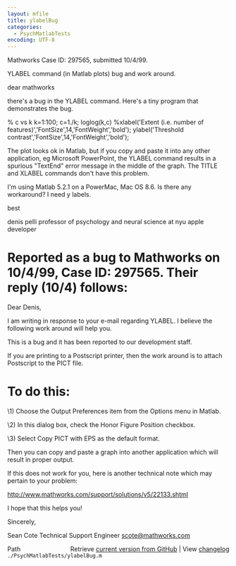 ```yaml
---
layout: mfile
title: ylabelBug
categories:
  - PsychMatlabTests
encoding: UTF-8
---
```


Mathworks Case ID: 297565, submitted 10/4/99.

YLABEL command (in Matlab plots) bug and work around.

dear mathworks

there's a bug in the YLABEL command. Here's a tiny program that
demonstrates the bug.

% c vs k
k=1:100;
c=1./k;
loglog(k,c)
%xlabel('Extent (i.e. number of
features)','FontSize',14,'FontWeight','bold');
ylabel('Threshold contrast','FontSize',14,'FontWeight','bold');

The plot looks ok in Matlab, but if you copy and paste it into any other
application, eg Microsoft PowerPoint, the YLABEL command results in a
spurious "TextEnd" error message in the middle of the graph. The TITLE
and
XLABEL commands don't have this problem.

I'm using Matlab 5.2.1 on a PowerMac, Mac OS 8.6. Is there any
workaround? I need y labels.

best

denis pelli
professor of psychology and neural science at nyu
apple developer

# Reported as a bug to Mathworks on 10/4/99, Case ID: 297565. Their reply (10/4) follows:

Dear Denis,

I am writing in response to your e-mail regarding YLABEL. I believe the
following work around will help you.

This is a bug and it has been reported to our development staff.

If you are printing to a Postscript printer, then the work around is to
attach Postscript to the PICT file.

# To do this:

\1)  Choose the Output Preferences item from the Options menu in Matlab.

\2)  In this dialog box, check the  Honor Figure Position checkbox.

\3)  Select Copy PICT with EPS as the default format.

Then you can copy and paste a graph into another application which will
result in proper output.

If this does not work for you, here is another technical note which may
pertain to your problem:

<http://www.mathworks.com/support/solutions/v5/22133.shtml>

I hope that this helps you!

Sincerely,

Sean Cote
Technical Support Engineer
scote@mathworks.com


<div class="code_header" style="text-align:right;">
  <span style="float:left;">Path&nbsp;&nbsp;</span> <span class="counter">Retrieve <a href=
  "https://raw.github.com/Psychtoolbox-3/Psychtoolbox-3/beta/./PsychMatlabTests/ylabelBug.m">current version from GitHub</a> | View <a href=
  "https://github.com/Psychtoolbox-3/Psychtoolbox-3/commits/beta/./PsychMatlabTests/ylabelBug.m">changelog</a></span>
</div>
<div class="code">
  <code>./PsychMatlabTests/ylabelBug.m</code>
</div>
